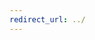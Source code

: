 ```yaml
---
redirect_url: ../
---
```

<!--
SPDX-FileCopyrightText: 2024 Frans van Dorsselaer

SPDX-License-Identifier: MIT
-->
